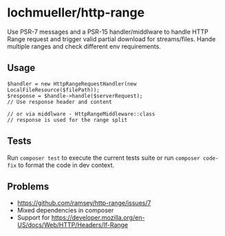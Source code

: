 # lochmueller/http-range

Use PSR-7 messages and a PSR-15 handler/middlware to handle HTTP Range request and trigger valid partial download for streams/files. Hande multiple ranges and check different env requirements.

## Usage

    $handler = new HttpRangeRequestHandler(new LocalFileResource($filePath));
    $response = $handle->handle($serverRequest);
    // Use response header and content
    
    // or via middlware - HttpRangeMiddleware::class
    // response is used for the range split

## Tests

Run `composer test` to execute the current tests suite or run `composer code-fix` to format the code in dev context.

## Problems

- https://github.com/ramsey/http-range/issues/7
- Mixed dependencies in composer
- Support for https://developer.mozilla.org/en-US/docs/Web/HTTP/Headers/If-Range